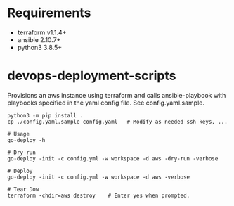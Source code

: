 # Requirements
   - terraform v1.1.4+
   - ansible 2.10.7+
   - python3  3.8.5+

# devops-deployment-scripts

Provisions an aws instance using terraform and calls ansible-playbook with playbooks specified in 
the yaml config file. See config.yaml.sample.

```
python3 -m pip install . 
cp ./config.yaml.sample config.yaml   # Modify as needed ssh keys, ...

# Usage
go-deploy -h

# Dry run
go-deploy -init -c config.yml -w workspace -d aws -dry-run -verbose

# Deploy 
go-deploy -init -c config.yml -w workspace -d aws -verbose

# Tear Dow
terraform -chdir=aws destroy    # Enter yes when prompted.
```

